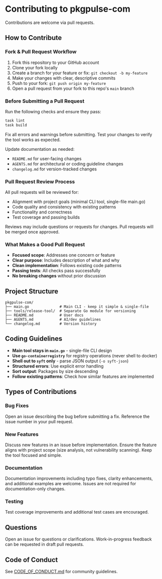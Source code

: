 # Contributing to pkgpulse-com

Contributions are welcome via pull requests.

## How to Contribute

### Fork & Pull Request Workflow

1. Fork this repository to your GitHub account
2. Clone your fork locally
3. Create a branch for your feature or fix: `git checkout -b my-feature`
4. Make your changes with clear, descriptive commits
5. Push to your fork: `git push origin my-feature`
6. Open a pull request from your fork to this repo's `main` branch

### Before Submitting a Pull Request

Run the following checks and ensure they pass:

```bash
task lint
task build
```

Fix all errors and warnings before submitting. Test your changes to verify the tool works as expected.

Update documentation as needed:
- `README.md` for user-facing changes
- `AGENTS.md` for architectural or coding guideline changes
- `changelog.md` for version-tracked changes

### Pull Request Review Process

All pull requests will be reviewed for:
- Alignment with project goals (minimal CLI tool, single-file main.go)
- Code quality and consistency with existing patterns
- Functionality and correctness
- Test coverage and passing builds

Reviews may include questions or requests for changes. Pull requests will be merged once approved.

### What Makes a Good Pull Request

- **Focused scope**: Addresses one concern or feature
- **Clear purpose**: Includes description of what and why
- **Clean implementation**: Follows existing code patterns
- **Passing tests**: All checks pass successfully
- **No breaking changes** without prior discussion

## Project Structure

```
pkgpulse-com/
├── main.go              # Main CLI - keep it simple & single-file
├── tools/release-tool/  # Separate Go module for versioning
├── README.md            # User docs
├── AGENTS.md            # AI/dev guidelines
└── changelog.md         # Version history
```

## Coding Guidelines

- **Main tool stays in `main.go`** - single-file CLI design
- **Use `go-containerregistry`** for registry operations (never shell to docker)
- **Shell out to `syft` only** - parse JSON output (`-o syft-json`)
- **Structured errors**: Use explicit error handling
- **Sort output**: Packages by size descending
- **Follow existing patterns**: Check how similar features are implemented

## Types of Contributions

### Bug Fixes
Open an issue describing the bug before submitting a fix. Reference the issue number in your pull request.

### New Features
Discuss new features in an issue before implementation. Ensure the feature aligns with project scope (size analysis, not vulnerability scanning). Keep the tool focused and simple.

### Documentation
Documentation improvements including typo fixes, clarity enhancements, and additional examples are welcome. Issues are not required for documentation-only changes.

### Testing
Test coverage improvements and additional test cases are encouraged.

## Questions

Open an issue for questions or clarifications. Work-in-progress feedback can be requested in draft pull requests.

## Code of Conduct

See [CODE_OF_CONDUCT.md](CODE_OF_CONDUCT.md) for community guidelines.
